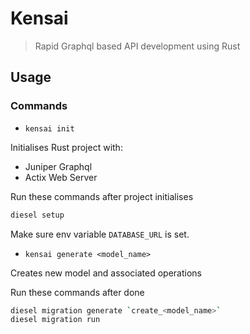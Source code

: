 # Kensai

> Rapid Graphql based API development using Rust

## Usage

### Commands

- `kensai init`

Initialises Rust project with:

- Juniper Graphql
- Actix Web Server

Run these commands after project initialises

```sh
diesel setup
```

Make sure env variable `DATABASE_URL` is set.

- `kensai generate <model_name>`

Creates new model and associated operations

Run these commands after done

```sh
diesel migration generate `create_<model_name>`
diesel migration run
```
